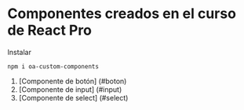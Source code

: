 # Componentes creados en el curso de React Pro

Instalar

```
npm i oa-custom-components
```

1. [Componente de botón] (#boton)
2. [Componente de input] (#input)
3. [Componente de select] (#select)